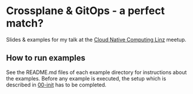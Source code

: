# Crossplane & GitOps - a perfect match?

Slides & examples for my talk at the [Cloud Native Computing Linz](https://cloudnativelinz.github.io/) meetup.

## How to run examples

See the README.md files of each example directory for instructions about the examples. Before any example is executed,
the setup which is described in [00-init](./examples/00-init) has to be completed.
